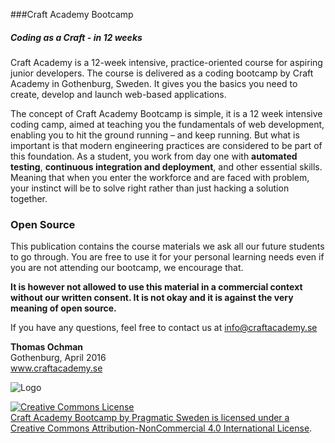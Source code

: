 ###Craft Academy Bootcamp
##### Coding as a Craft - in 12 weeks
Craft Academy is a 12-week intensive, practice-oriented course for aspiring junior developers. The course is delivered as a coding bootcamp by Craft Academy in Gothenburg, Sweden. It gives you the basics you need to create, develop and launch web-based applications.

The concept of Craft Academy Bootcamp is simple, it is a 12 week intensive coding camp, aimed at teaching you the fundamentals of web development, enabling you to hit the ground running – and keep running. But what is important is that modern engineering practices are considered to be part of this foundation. As a student, you work from day one with **automated testing**, **continuous integration and deployment**, and other essential skills. Meaning that when you enter the workforce and are faced with problem, your instinct will be to solve right rather than just hacking a solution together. 

### Open Source
This publication contains the course materials we ask all our future students to go through. You are free to use it for your personal learning needs even if you are not attending our bootcamp, we encourage that. 

**It is however not allowed to use this material in a commercial context without our written consent. It is not okay and it is against the very meaning of open source.** 

If you have any questions, feel free to contact us at info@craftacademy.se


**Thomas Ochman**<br>
Gothenburg, April 2016<br>
www.craftacademy.se

![Logo](https://github.com/CraftAcademy/craft-assets/blob/gh-pages/images/logo/logo-with-tagline_small.png?raw=true "Craft Academy by Pragmatic Sweden AB")

<a rel="license" href="http://creativecommons.org/licenses/by-nc/4.0/"><img alt="Creative Commons License" style="border-width:0" src="https://i.creativecommons.org/l/by-nc/4.0/88x31.png" /><br /><span xmlns:dct="http://purl.org/dc/terms/" property="dct:title">Craft Academy Bootcamp</span> by <span xmlns:cc="http://creativecommons.org/ns#" property="cc:attributionName">Pragmatic Sweden</span> is licensed under a <a rel="license" href="http://creativecommons.org/licenses/by-nc/4.0/">Creative Commons Attribution-NonCommercial 4.0 International License</a>.

